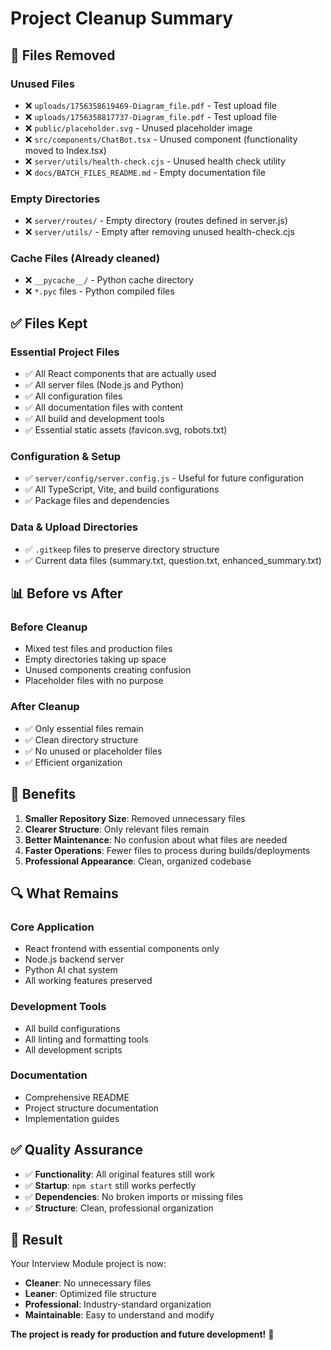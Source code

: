 # Project Cleanup Summary

## 🧹 **Files Removed**

### **Unused Files**
- ❌ `uploads/1756358619469-Diagram_file.pdf` - Test upload file
- ❌ `uploads/1756358817737-Diagram_file.pdf` - Test upload file
- ❌ `public/placeholder.svg` - Unused placeholder image
- ❌ `src/components/ChatBot.tsx` - Unused component (functionality moved to Index.tsx)
- ❌ `server/utils/health-check.cjs` - Unused health check utility
- ❌ `docs/BATCH_FILES_README.md` - Empty documentation file

### **Empty Directories**
- ❌ `server/routes/` - Empty directory (routes defined in server.js)
- ❌ `server/utils/` - Empty after removing unused health-check.cjs

### **Cache Files** (Already cleaned)
- ❌ `__pycache__/` - Python cache directory
- ❌ `*.pyc` files - Python compiled files

## ✅ **Files Kept**

### **Essential Project Files**
- ✅ All React components that are actually used
- ✅ All server files (Node.js and Python)
- ✅ All configuration files
- ✅ All documentation files with content
- ✅ All build and development tools
- ✅ Essential static assets (favicon.svg, robots.txt)

### **Configuration & Setup**
- ✅ `server/config/server.config.js` - Useful for future configuration
- ✅ All TypeScript, Vite, and build configurations
- ✅ Package files and dependencies

### **Data & Upload Directories**
- ✅ `.gitkeep` files to preserve directory structure
- ✅ Current data files (summary.txt, question.txt, enhanced_summary.txt)

## 📊 **Before vs After**

### **Before Cleanup**
- Mixed test files and production files
- Empty directories taking up space
- Unused components creating confusion
- Placeholder files with no purpose

### **After Cleanup**
- ✅ Only essential files remain
- ✅ Clean directory structure
- ✅ No unused or placeholder files
- ✅ Efficient organization

## 🎯 **Benefits**

1. **Smaller Repository Size**: Removed unnecessary files
2. **Clearer Structure**: Only relevant files remain
3. **Better Maintenance**: No confusion about what files are needed
4. **Faster Operations**: Fewer files to process during builds/deployments
5. **Professional Appearance**: Clean, organized codebase

## 🔍 **What Remains**

### **Core Application**
- React frontend with essential components only
- Node.js backend server
- Python AI chat system
- All working features preserved

### **Development Tools**
- All build configurations
- All linting and formatting tools
- All development scripts

### **Documentation**
- Comprehensive README
- Project structure documentation
- Implementation guides

## ✅ **Quality Assurance**

- ✅ **Functionality**: All original features still work
- ✅ **Startup**: `npm start` still works perfectly
- ✅ **Dependencies**: No broken imports or missing files
- ✅ **Structure**: Clean, professional organization

## 🎉 **Result**

Your Interview Module project is now:
- **Cleaner**: No unnecessary files
- **Leaner**: Optimized file structure
- **Professional**: Industry-standard organization
- **Maintainable**: Easy to understand and modify

**The project is ready for production and future development!** 🚀
